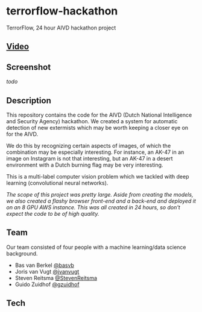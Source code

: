 # terrorflow-hackathon
TerrorFlow, 24 hour AIVD hackathon project

## [**Video**](https://www.youtube.com/watch?v=uEGZrlZVnL0)

## Screenshot
*todo*


## Description

This repository contains the code for the AIVD (Dutch National Intelligence and Security Agency) hackathon. We created a system for automatic detection of new extermists which may be worth keeping a closer eye on for the AIVD. 

We do this by recognizing certain aspects of images, of which the combination may be especially interesting. For instance, an AK-47 in an image on Instagram is not that interesting, but an AK-47 in a desert environment with a Dutch burning flag may be very interesting. 

This is a multi-label computer vision problem which we tackled with deep learning (convolutional neural networks). 

*The scope of this project was pretty large. Aside from creating the models, we also created a flashy browser front-end and a back-end and deployed it on an 8 GPU AWS instance. This was all created in 24 hours, so don't expect the code to be of high quality.*

## Team

Our team consisted of four people with a machine learning/data science background.

* Bas van Berkel [@basvb](https://www.github.com/basvb)
* Joris van Vugt [@jvanvugt](https://www.github.com/jvanvugt)
* Steven Reitsma [@StevenReitsma](https://www.github.com/StevenReitsma)
* Guido Zuidhof [@gzuidhof](https://www.github.com/gzuidhof)

## Tech
